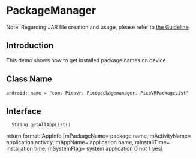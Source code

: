 # PackageManager
Note: Regarding JAR file creation and usage, please refer to [the Guideline](https://github.com/picoxr/support/blob/master/How%20to%20Use%20JAR%20file%20in%20Unity%20project%20on%20Pico%20Device.docx)
## Introduction
This demo shows how to get installed package names on device.

## Class Name
```
android: name = "com. Picovr. Picopackagemanager. PicoVRPackageList"
```

## Interface
```
  String getAllAppList()
  ```
  return format:
  AppInfo [mPackageName= package name, mActivityName= application activity, mAppName= application name, mInstallTime= installation time, mSystemFlag= system application 0 not 1 yes]

